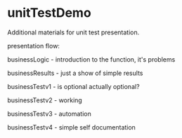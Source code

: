 # unitTestDemo
Additional materials for unit test presentation.

presentation flow:

businessLogic - introduction to the function, it's problems

businessResults - just a show of simple results

businessTestv1 - is optional actually optional?

businessTestv2 - working 

businessTestv3 - automation

businessTestv4 - simple self documentation
